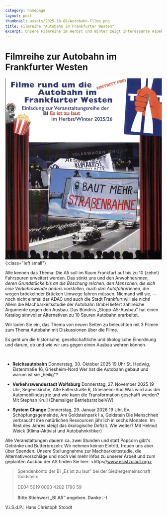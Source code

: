 ```yaml
---
category: homepage
layout: post
thumbnail: assets/2025-10-08/Autobahn-Filme.png
title: Filmreihe "Autobahn im Frankfurter Westen"
excerpt: Unsere Filmreihe im Herbst und Winter zeigt interessante Aspekte zur Autobahn, ihrer Geschichte, aber auch, wie es weitergehen sollte.
---
```


# Filmreihe zur Autobahn im Frankfurter Westen

![Ankündigungsplakat der Filmreihe](/assets/2025-10-08/Autobahn-Filme.png){:class="left small"}

Alle kennen das Thema: Die A5 soll im Raum
Frankfurt auf bis zu 10 (zehn!) Fahrspuren erweitert
werden. Das stinkt uns und den Anwohner*innen,
deren Grundstücke bis an die Böschung reichen, den Menschen,
die sich eine Verkehrswende anders vorstellen, auch den
Autofahrer*innen, die wegen bröckelnder Brücken Umwege
fahren müssen. Niemand will sie, — noch nicht einmal der
ADAC und auch die Stadt Frankfurt will sie nicht!
Allein die Machbarkeitsstudie der Autobahn GmbH liefert
zahlreiche Argumente gegen den Ausbau.
Das Bündnis „Stopp-A5-Ausbau" hat einen Katalog sinnvoller
Alternativen zu 10 Spuren Autobahn erarbeitet.

Wir laden Sie ein, das Thema von neuen Seiten zu beleuchten 
mit 3 Filmen zum Thema Autobahn 
mit Diskussionen über die Filme. 

Es geht um die historische, gesellschaftliche und ökologische Einordnung und darum, 
ob und wie wir uns gegen einen Ausbau wehren können. 

<br style="clear: both" />

- **Reichsautobahn**
  Donnerstag, 30. Oktober 2025 19 Uhr St. Hedwig, Elsterstraße 16, Griesheim-Nord
  Wer hat die Autobahn gebaut und warum ist sie „heilig"?

- **Verkehrswendestadt Wolfsburg**
  Donnerstag, 27. November 2025 19 Uhr, Segenskirche, Alte Falterstraße 6, Griesheim-Süd
  Was wird aus der Automobilindustrie und wie kann die Transformation geschafft werden? 
  Mit Stephan Krull (Ehemaliger Betriebsrat beiVW) 
 
- **System Change**
  Donnerstag, 29. Januar 2026 19 Uhr, Ev. Schöpfungsgemeinde, Am Goldsteinpark I a, Goldstein
  Die Menschheit verbraucht ihre natürlichen Ressourcen jährlich in sechs Monaten. Im Rest des Jahres
  steigt das ökologische Defizit. Wie weiter? 
  Mit Helmut Weick  (Klima-Aktivist und Autobahnkritiker) 

Alle Veranstaltungen dauern  ca.  zwei Stunden und statt Popcorn gibt's Getränke und 
Butterbrezeln. Wir nehmen keinen Eintritt, freuen uns aber über Spenden. 
Unsere Stellungnahme zur Machbarkeitsstudie, die Alternativvorschläge und noch viel 
mehr Infos zu unserer Arbeit und zum geplanten Ausbau der AS finden Sie hier: 
<https//www.esistzulaut.org>

> Spendenkonto der BI „Es ist zu laut" bei der Siedlergemeinschaft Goldstein:\
  \
  DE04 5019 0000 4202 1790 59\
  \
  **Bitte Stichwort „BI A5" angeben. Danke :-)** 

V.i.S.d.P.: Hans Christoph Stoodt 